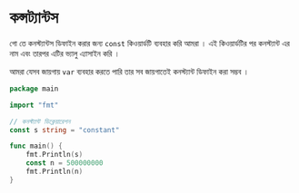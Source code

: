 # কন্সট্যান্টস

গো তে কনস্ট্যান্টস ডিফাইন করার জন্য `const` কিওয়ার্ডটি ব্যবহার করি আমরা । এই কিওয়ার্ডটির পর কনস্ট্যান্ট এর নাম এবং তারপর এটির ভ্যালু এ্যাসাইন করি । 

আমরা যেসব জায়গায় `var` ব্যবহার করতে পারি তার সব জায়গাতেই কনস্ট্যান্ট ডিফাইন করা সম্ভব । 

```go
package main

import "fmt"

// কনস্ট্যান্ট ডিক্লেয়ারেশন
const s string = "constant"

func main() {
	fmt.Println(s)
	const n = 500000000
	fmt.Println(n)
}

```